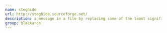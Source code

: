 ```yaml
---
name: steghide
url: http://steghide.sourceforge.net/
description: a message in a file by replacing some of the least significant bits. URL : http://steghide.sourceforge.net/ Groups : blackarch blackarch-stego blackarch-anti-forensic
group: blackarch
---
```


